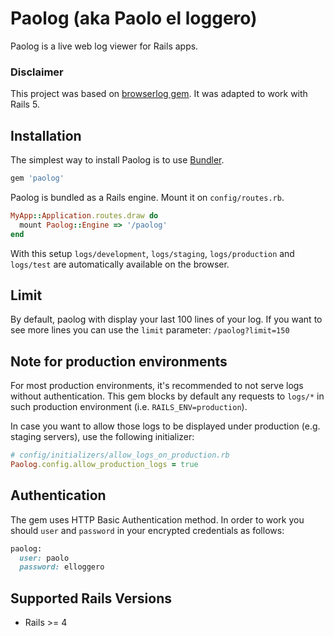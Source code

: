 
# Paolog (aka Paolo el loggero)

Paolog is a live web log viewer for Rails apps.

### Disclaimer

This project was based on [browserlog gem](https://travis-ci.org/dieb/browserlog). It was adapted to work with Rails 5.


## Installation

The simplest way to install Paolog is to use [Bundler](http://bundler.io).

```ruby
gem 'paolog'
```

Paolog is bundled as a Rails engine. Mount it on `config/routes.rb`.

```ruby
MyApp::Application.routes.draw do
  mount Paolog::Engine => '/paolog'
end
```

With this setup ``logs/development``, ``logs/staging``, ``logs/production`` and ``logs/test`` are automatically available on the browser.

## Limit
By default, paolog with display your last 100 lines of your log. If you
want to see more lines you can use the `limit` parameter: `/paolog?limit=150`


## Note for production environments

For most production environments, it's recommended to not serve logs without authentication. This gem blocks by default any requests to ``logs/*`` in such production environment (i.e. ``RAILS_ENV=production``).

In case you want to allow those logs to be displayed under production (e.g. staging servers), use the following initializer:

```ruby
# config/initializers/allow_logs_on_production.rb
Paolog.config.allow_production_logs = true
```

## Authentication
The gem uses HTTP Basic Authentication method. In order to work you
should `user` and `password` in your encrypted credentials as follows:

```ruby
paolog:
  user: paolo
  password: elloggero
```

## Supported Rails Versions
* Rails >= 4
